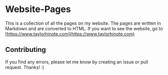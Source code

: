 # Website-Pages

This is a collection of all the pages on my website. The pages are written in Markdown and are converted to HTML.
If you want to see the website, go to [https://www.taylorhinote.com](https://www.taylorhinote.com)

## Contributing

If you find any errors, please let me know by creating an issue or pull request. Thanks! :)